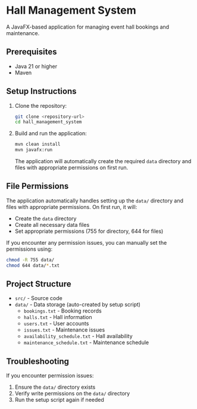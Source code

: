 # Hall Management System

A JavaFX-based application for managing event hall bookings and maintenance.

## Prerequisites

- Java 21 or higher
- Maven

## Setup Instructions

1. Clone the repository:
   ```bash
   git clone <repository-url>
   cd hall_management_system
   ```

2. Build and run the application:
   ```bash
   mvn clean install
   mvn javafx:run
   ```

   The application will automatically create the required `data` directory and files with appropriate permissions on first run.

## File Permissions

The application automatically handles setting up the `data/` directory and files with appropriate permissions. On first run, it will:
- Create the `data` directory
- Create all necessary data files
- Set appropriate permissions (755 for directory, 644 for files)

If you encounter any permission issues, you can manually set the permissions using:

```bash
chmod -R 755 data/
chmod 644 data/*.txt
```

## Project Structure

- `src/` - Source code
- `data/` - Data storage (auto-created by setup script)
  - `bookings.txt` - Booking records
  - `halls.txt` - Hall information
  - `users.txt` - User accounts
  - `issues.txt` - Maintenance issues
  - `availability_schedule.txt` - Hall availability
  - `maintenance_schedule.txt` - Maintenance schedule

## Troubleshooting

If you encounter permission issues:
1. Ensure the `data/` directory exists
2. Verify write permissions on the `data/` directory
3. Run the setup script again if needed
